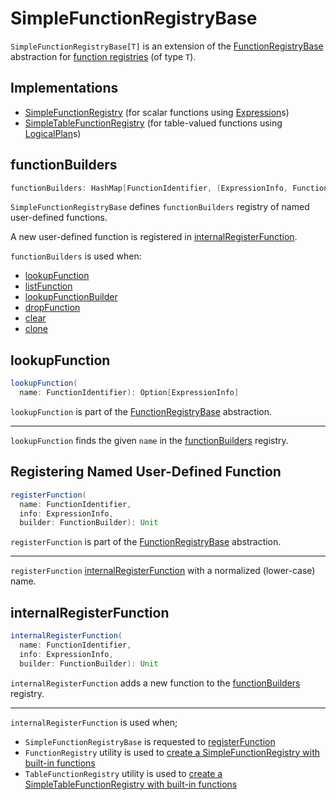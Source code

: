# SimpleFunctionRegistryBase

`SimpleFunctionRegistryBase[T]` is an extension of the [FunctionRegistryBase](FunctionRegistryBase.md) abstraction for [function registries](#implementations) (of type `T`).

## Implementations

* [SimpleFunctionRegistry](SimpleFunctionRegistry.md) (for scalar functions using [Expression](expressions/Expression.md)s)
* [SimpleTableFunctionRegistry](SimpleTableFunctionRegistry.md) (for table-valued functions using [LogicalPlan](logical-operators/LogicalPlan.md)s)

## <span id="functionBuilders"> functionBuilders

```scala
functionBuilders: HashMap[FunctionIdentifier, (ExpressionInfo, FunctionBuilder)]
```

`SimpleFunctionRegistryBase` defines `functionBuilders` registry of named user-defined functions.

A new user-defined function is registered in [internalRegisterFunction](#internalRegisterFunction).

`functionBuilders` is used when:

* [lookupFunction](#lookupFunction)
* [listFunction](#listFunction)
* [lookupFunctionBuilder](#lookupFunctionBuilder)
* [dropFunction](#dropFunction)
* [clear](#clear)
* [clone](#clone)

## <span id="lookupFunction"> lookupFunction

```scala
lookupFunction(
  name: FunctionIdentifier): Option[ExpressionInfo]
```

`lookupFunction` is part of the [FunctionRegistryBase](FunctionRegistryBase.md#lookupFunction) abstraction.

---

`lookupFunction` finds the given `name` in the [functionBuilders](#functionBuilders) registry.

## <span id="registerFunction"> Registering Named User-Defined Function

```scala
registerFunction(
  name: FunctionIdentifier,
  info: ExpressionInfo,
  builder: FunctionBuilder): Unit
```

`registerFunction` is part of the [FunctionRegistryBase](FunctionRegistryBase.md#registerFunction) abstraction.

---

`registerFunction` [internalRegisterFunction](#internalRegisterFunction) with a normalized (lower-case) name.

## <span id="internalRegisterFunction"> internalRegisterFunction

```scala
internalRegisterFunction(
  name: FunctionIdentifier,
  info: ExpressionInfo,
  builder: FunctionBuilder): Unit
```

`internalRegisterFunction` adds a new function to the [functionBuilders](#functionBuilders) registry.

---

`internalRegisterFunction` is used when;

* `SimpleFunctionRegistryBase` is requested to [registerFunction](#registerFunction)
* `FunctionRegistry` utility is used to [create a SimpleFunctionRegistry with built-in functions](FunctionRegistry.md#builtin)
* `TableFunctionRegistry` utility is used to [create a SimpleTableFunctionRegistry with built-in functions](TableFunctionRegistry.md#builtin)
